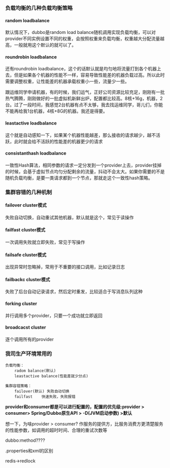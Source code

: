 ### 负载均衡的几种负载均衡策略
#### random loadbalance
默认情况下，dubbo是random load balance随机调用实现负载均衡，可以对provider不同实例设置不同的权重，会按照权重来负载均衡，权重越大分配流量越高，一般就用这个默认的就可以了。

#### roundrobin loadbalance
还有roundrobin loadbalance，这个的话默认就是均匀地将流量打到各个机器上去，但是如果各个机器的性能不一样，容易导致性能差的机器负载过高。所以此时需要调整权重，让性能差的机器承载权重小一些，流量少一些。

跟运维同学申请机器，有的时候，我们运气，正好公司资源比较充足，刚刚有一批热气腾腾，刚刚做好的一批虚拟机新鲜出炉，配置都比较高。8核+16g，机器，2台。过了一段时间，我感觉2台机器有点不太够，我去找运维同学，哥儿们，你能不能再给我1台机器，4核+8G的机器。我还是得要。

#### leastactive loadbalance
这个就是自动感知一下，如果某个机器性能越差，那么接收的请求越少，越不活跃，此时就会给不活跃的性能差的机器更少的请求

#### consistanthash loadbalance
一致性Hash算法，相同参数的请求一定分发到一个provider上去，provider挂掉的时候，会基于虚拟节点均匀分配剩余的流量，抖动不会太大。如果你需要的不是随机负载均衡，是要一类请求都到一个节点，那就走这个一致性hash策略。


### 集群容错的几种机制
#### failover cluster模式
失败自动切换，自动重试其他机器，默认就是这个，常见于读操作

#### failfast cluster模式
一次调用失败就立即失败，常见于写操作

#### failsafe cluster模式
出现异常时忽略掉，常用于不重要的接口调用，比如记录日志

#### failbackc cluster模式
失败了后台自动记录请求，然后定时重发，比较适合于写消息队列这种

#### forking cluster
并行调用多个provider，只要一个成功就立即返回

#### broadcacst cluster
逐个调用所有的provider

### 我司生产环境常用的
    负载均衡：
        radom balance(默认)
        leastactive balance(性能差就少分点)

    集群容错策略：
        failover(默认) 失败自动切换 
        failfast    快速失败，失败报错

**provider和consumer都是可以进行配置的，配置的优先级:provider > consumer> Spring/Dubbo原生API > -D(JVM启动参数) >默认**

想一下，为啥provider > consumer?
    作服务的提供方，比服务消费方更清楚服务的性能参数，如调用的超时时间、合理的重试次数等


dubbo:method????

.properties和xml的区别

redis->redlock